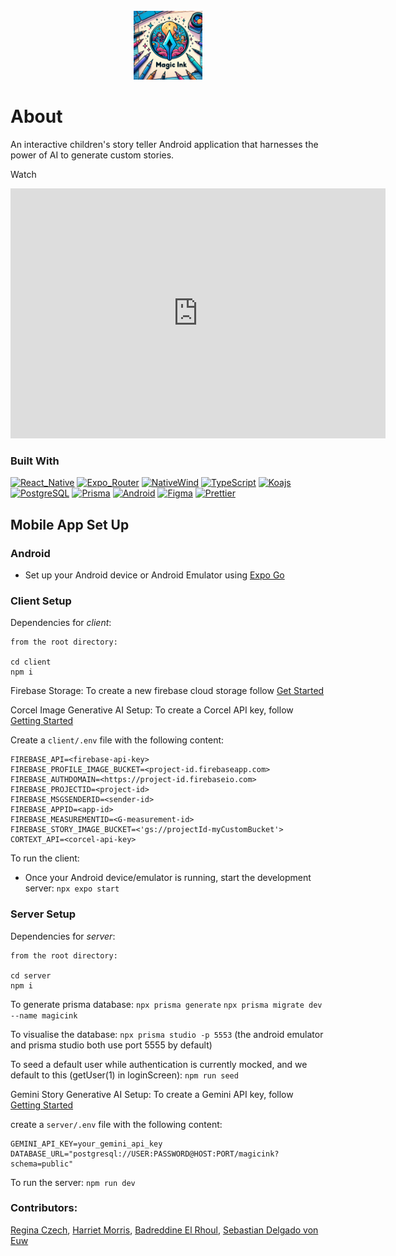 <!-- PROJECT LOGO -->
<br />
<div align="center">
  <a href="https://github.com/harrietmorris/MagicInk">
    <img src="client\assets\images\magicInkLogo.png" alt="Logo" height="110">
  </a>
</div>

# About

An interactive children's story teller Android application that harnesses the power of AI to generate custom stories.

Watch

<div align="center">
  <iframe width="600" height="400" src="https://www.youtube.com/embed/0U4ymymIpPU" title="MagicInk demo" frameborder="0" allow="accelerometer; autoplay; clipboard-write; encrypted-media; gyroscope; picture-in-picture; web-share" referrerpolicy="strict-origin-when-cross-origin" allowfullscreen></iframe>
</div>


### Built With

[![React_Native][React_Native]][React_Native_URL]
[![Expo_Router][Expo_Router]][Expo_Router_URL]
[![NativeWind][NativeWind]][NativeWind_URL]
[![TypeScript][TypeScript]][TypeScript_URL]
[![Koajs][Koajs]][Koajs_URL]
[![PostgreSQL][PostgreSQL]][PostgreSQL_URL]
[![Prisma][Prisma]][Prisma_URL]
[![Android][Android]][Android_URL]
[![Figma][Figma]][Figma_URL]
[![Prettier][Prettier]](https://prettier.io/)

## Mobile App Set Up

### Android

- Set up your Android device or Android Emulator using [Expo Go](https://docs.expo.dev/get-started/set-up-your-environment/?platform=android&device=physical)

### Client Setup

Dependencies for _client_:

```
from the root directory:

cd client
npm i
```

Firebase Storage:
To create a new firebase cloud storage follow [Get Started](https://firebase.google.com/docs/storage/web/start)

Corcel Image Generative AI Setup:
To create a Corcel API key, follow [Getting Started](https://docs.corcel.io/reference/the-corcel-api)

Create a `client/.env` file with the following content:

```
FIREBASE_API=<firebase-api-key>
FIREBASE_PROFILE_IMAGE_BUCKET=<project-id.firebaseapp.com>
FIREBASE_AUTHDOMAIN=<https://project-id.firebaseio.com>
FIREBASE_PROJECTID=<project-id>
FIREBASE_MSGSENDERID=<sender-id>
FIREBASE_APPID=<app-id>
FIREBASE_MEASUREMENTID=<G-measurement-id>
FIREBASE_STORY_IMAGE_BUCKET=<'gs://projectId-myCustomBucket'>
CORTEXT_API=<corcel-api-key>
```

To run the client:

- Once your Android device/emulator is running, start the development server:
  `npx expo start`

### Server Setup

Dependencies for _server_:

```
from the root directory:

cd server
npm i
```

To generate prisma database:
`npx prisma generate`
`npx prisma migrate dev --name magicink`

To visualise the database:
`npx prisma studio -p 5553`
(the android emulator and prisma studio both use port 5555 by default)

To seed a default user while authentication is currently mocked, and we default to this (getUser(1) in loginScreen):
`npm run seed`

Gemini Story Generative AI Setup:
To create a Gemini API key, follow [Getting Started](https://ai.google.dev/gemini-api)

create a `server/.env` file with the following content:

```
GEMINI_API_KEY=your_gemini_api_key
DATABASE_URL="postgresql://USER:PASSWORD@HOST:PORT/magicink?schema=public"
```

To run the server:
`npm run dev`

### Contributors:

[Regina Czech](https://github.com/reginaczech), [Harriet Morris](https://github.com/harrietmorris), [Badreddine El Rhoul](https://github.com/Badrhoul), [Sebastian Delgado von Euw](https://github.com/sebastiandve)

<!-- MARKDOWN LINKS & IMAGES -->
<!-- https://www.markdownguide.org/basic-syntax/#reference-style-links -->

[product-gif]: client\assets\images\magicInkLogo.png
[React_Native]: https://img.shields.io/badge/React_Native-20232A?style=for-the-badge&logo=react&logoColor=61DAFB
[React_Native_URL]: https://reactnative.dev/
[Expo_Router]: https://img.shields.io/badge/Expo_Router-CA4245?style=for-the-badge&logo=react-router&logoColor=white
[Expo_Router_URL]: https://docs.expo.dev/router/introduction/
[NativeWind]: https://img.shields.io/badge/NativeWind-38B2AC?style=for-the-badge&logo=tailwind-css&logoColor=white
[NativeWind_URL]: https://www.nativewind.dev/v4/getting-started/react-native
[TypeScript]: https://img.shields.io/badge/TypeScript-007ACC?style=for-the-badge&logo=typescript&logoColor=white
[TypeScript_URL]: https://www.typescriptlang.org/
[Koajs]: https://img.shields.io/badge/Koa.js-404D59?style=for-the-badge
[Koajs_URL]: https://koajs.com/
[Prisma]: https://img.shields.io/badge/Prisma-3982CE?style=for-the-badge&logo=Prisma&logoColor=white
[Prisma_URL]: https://www.prisma.io/
[PostgreSQL]: https://img.shields.io/badge/PostgreSQL-316192?style=for-the-badge&logo=postgresql&logoColor=white
[PostgreSQL_URL]: https://www.postgresql.org/
[Android]: https://img.shields.io/badge/Android-3DDC84?style=for-the-badge&logo=android&logoColor=white
[Android_URL]: https://developer.android.com/studio
[Figma]: https://img.shields.io/badge/figma-%23F24E1E.svg?style=for-the-badge&logo=figma&logoColor=white
[Figma_URL]: https://www.figma.com/
[Prettier]: https://img.shields.io/badge/prettier-1A2C34?style=for-the-badge&logo=prettier&logoColor=F7BA3E
